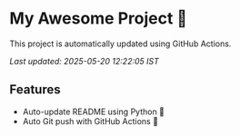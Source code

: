 # My Awesome Project 🚀

This project is automatically updated using GitHub Actions.

_Last updated: 2025-05-20 12:22:05 IST_

## Features
- Auto-update README using Python 🐍
- Auto Git push with GitHub Actions 🤖
